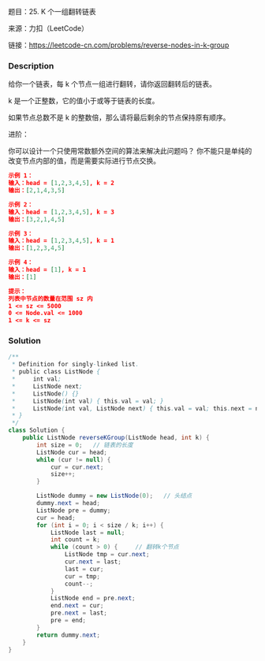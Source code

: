 题目：25. K 个一组翻转链表

来源：力扣（LeetCode）

链接：https://leetcode-cn.com/problems/reverse-nodes-in-k-group


### Description

给你一个链表，每 k 个节点一组进行翻转，请你返回翻转后的链表。

k 是一个正整数，它的值小于或等于链表的长度。

如果节点总数不是 k 的整数倍，那么请将最后剩余的节点保持原有顺序。

进阶：

你可以设计一个只使用常数额外空间的算法来解决此问题吗？
你不能只是单纯的改变节点内部的值，而是需要实际进行节点交换。

```json
示例 1：
输入：head = [1,2,3,4,5], k = 2
输出：[2,1,4,3,5]

示例 2：
输入：head = [1,2,3,4,5], k = 3
输出：[3,2,1,4,5]

示例 3：
输入：head = [1,2,3,4,5], k = 1
输出：[1,2,3,4,5]

示例 4：
输入：head = [1], k = 1
输出：[1]

提示：
列表中节点的数量在范围 sz 内
1 <= sz <= 5000
0 <= Node.val <= 1000
1 <= k <= sz
```

### Solution
```java
/**
 * Definition for singly-linked list.
 * public class ListNode {
 *     int val;
 *     ListNode next;
 *     ListNode() {}
 *     ListNode(int val) { this.val = val; }
 *     ListNode(int val, ListNode next) { this.val = val; this.next = next; }
 * }
 */
class Solution {
    public ListNode reverseKGroup(ListNode head, int k) {
        int size = 0;   // 链表的长度
        ListNode cur = head;
        while (cur != null) {
            cur = cur.next;
            size++;
        }

        ListNode dummy = new ListNode(0);	// 头结点
        dummy.next = head;
        ListNode pre = dummy;
        cur = head;
        for (int i = 0; i < size / k; i++) {
            ListNode last = null;
            int count = k;
            while (count > 0) {		// 翻转k个节点
                ListNode tmp = cur.next;
                cur.next = last;
                last = cur;
                cur = tmp;
                count--;
            }
            ListNode end = pre.next;
            end.next = cur;
            pre.next = last;
            pre = end;
        }
        return dummy.next;
    }
}
```


